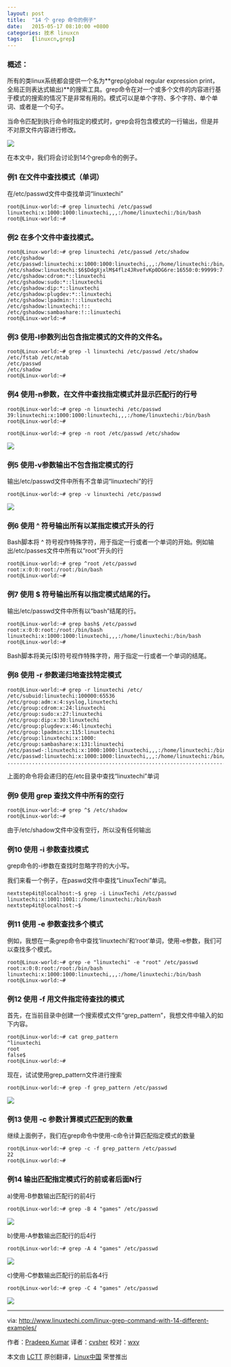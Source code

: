 ```yaml
---
layout: post
title:	"14 个 grep 命令的例子"
date:	2015-05-17 08:10:00 +0800 
categories:	技术 linuxcn 
tags:	[linuxcn,grep]
---
```



### 概述：


所有的类linux系统都会提供一个名为**grep(global regular expression print，全局正则表达式输出)**的搜索工具。grep命令在对一个或多个文件的内容进行基于模式的搜索的情况下是非常有用的。模式可以是单个字符、多个字符、单个单词、或者是一个句子。


当命令匹配到执行命令时指定的模式时，grep会将包含模式的一行输出，但是并不对原文件内容进行修改。


![](/Asserts/Images//attachment/album/201505/16/231734coi0os7nr0frpas6.png)


在本文中，我们将会讨论到14个grep命令的例子。


### 例1 在文件中查找模式（单词）


在/etc/passwd文件中查找单词“linuxtechi”



```
root@Linux-world:~# grep linuxtechi /etc/passwd
linuxtechi:x:1000:1000:linuxtechi,,,:/home/linuxtechi:/bin/bash
root@Linux-world:~#

```

### 例2 在多个文件中查找模式。



```
root@Linux-world:~# grep linuxtechi /etc/passwd /etc/shadow /etc/gshadow
/etc/passwd:linuxtechi:x:1000:1000:linuxtechi,,,:/home/linuxtechi:/bin/bash
/etc/shadow:linuxtechi:$6$DdgXjxlM$4flz4JRvefvKp0DG6re:16550:0:99999:7:::/etc/gshadow:adm:*::syslog,linuxtechi
/etc/gshadow:cdrom:*::linuxtechi
/etc/gshadow:sudo:*::linuxtechi
/etc/gshadow:dip:*::linuxtechi
/etc/gshadow:plugdev:*::linuxtechi
/etc/gshadow:lpadmin:!::linuxtechi
/etc/gshadow:linuxtechi:!::
/etc/gshadow:sambashare:!::linuxtechi
root@Linux-world:~#

```

### 例3 使用-l参数列出包含指定模式的文件的文件名。



```
root@Linux-world:~# grep -l linuxtechi /etc/passwd /etc/shadow /etc/fstab /etc/mtab
/etc/passwd
/etc/shadow
root@Linux-world:~#

```

### 例4 使用-n参数，在文件中查找指定模式并显示匹配行的行号



```
root@Linux-world:~# grep -n linuxtechi /etc/passwd
39:linuxtechi:x:1000:1000:linuxtechi,,,:/home/linuxtechi:/bin/bash
root@Linux-world:~#

```


```
root@Linux-world:~# grep -n root /etc/passwd /etc/shadow
```

![](/Asserts/Images//attachment/album/201505/16/231736j4b1apg41e84f4wg.jpg)


### 例5 使用-v参数输出不包含指定模式的行


输出/etc/passwd文件中所有不含单词“linuxtechi”的行



```
root@Linux-world:~# grep -v linuxtechi /etc/passwd

```

![](/Asserts/Images//attachment/album/201505/16/231737ar52q4cg8q4lm914.jpg)


### 例6 使用 ^ 符号输出所有以某指定模式开头的行


Bash脚本将 ^ 符号视作特殊字符，用于指定一行或者一个单词的开始。例如输出/etc/passes文件中所有以“root”开头的行



```
root@Linux-world:~# grep ^root /etc/passwd
root:x:0:0:root:/root:/bin/bash
root@Linux-world:~#

```

### 例7 使用 $ 符号输出所有以指定模式结尾的行。


输出/etc/passwd文件中所有以“bash”结尾的行。



```
root@Linux-world:~# grep bash$ /etc/passwd
root:x:0:0:root:/root:/bin/bash
linuxtechi:x:1000:1000:linuxtechi,,,:/home/linuxtechi:/bin/bash
root@Linux-world:~#

```

Bash脚本将美元($)符号视作特殊字符，用于指定一行或者一个单词的结尾。


### 例8 使用 -r 参数递归地查找特定模式



```
root@Linux-world:~# grep -r linuxtechi /etc/
/etc/subuid:linuxtechi:100000:65536
/etc/group:adm:x:4:syslog,linuxtechi
/etc/group:cdrom:x:24:linuxtechi
/etc/group:sudo:x:27:linuxtechi
/etc/group:dip:x:30:linuxtechi
/etc/group:plugdev:x:46:linuxtechi
/etc/group:lpadmin:x:115:linuxtechi
/etc/group:linuxtechi:x:1000:
/etc/group:sambashare:x:131:linuxtechi
/etc/passwd-:linuxtechi:x:1000:1000:linuxtechi,,,:/home/linuxtechi:/bin/bash
/etc/passwd:linuxtechi:x:1000:1000:linuxtechi,,,:/home/linuxtechi:/bin/bash
............................................................................

```

上面的命令将会递归的在/etc目录中查找“linuxtechi”单词


### 例9 使用 grep 查找文件中所有的空行



```
root@Linux-world:~# grep ^$ /etc/shadow
root@Linux-world:~#

```

由于/etc/shadow文件中没有空行，所以没有任何输出


### 例10 使用 -i 参数查找模式


grep命令的-i参数在查找时忽略字符的大小写。


我们来看一个例子，在paswd文件中查找“LinuxTechi”单词。



```
nextstep4it@localhost:~$ grep -i LinuxTechi /etc/passwd
linuxtechi:x:1001:1001::/home/linuxtechi:/bin/bash
nextstep4it@localhost:~$

```

### 例11 使用 -e 参数查找多个模式


例如，我想在一条grep命令中查找‘linuxtechi’和‘root’单词，使用-e参数，我们可以查找多个模式。



```
root@Linux-world:~# grep -e "linuxtechi" -e "root" /etc/passwd
root:x:0:0:root:/root:/bin/bash
linuxtechi:x:1000:1000:linuxtechi,,,:/home/linuxtechi:/bin/bash
root@Linux-world:~#

```

### 例12 使用 -f 用文件指定待查找的模式


首先，在当前目录中创建一个搜索模式文件“grep\_pattern”，我想文件中输入的如下内容。



```
root@Linux-world:~# cat grep_pattern
^linuxtechi
root
false$
root@Linux-world:~#

```

现在，试试使用grep\_pattern文件进行搜索



```
root@Linux-world:~# grep -f grep_pattern /etc/passwd

```

![](/Asserts/Images//attachment/album/201505/16/231738r8awtkvpewkearr8.jpg)


### 例13 使用 -c 参数计算模式匹配到的数量


继续上面例子，我们在grep命令中使用-c命令计算匹配指定模式的数量



```
root@Linux-world:~# grep -c -f grep_pattern /etc/passwd
22
root@Linux-world:~#

```

### 例14 输出匹配指定模式行的前或者后面N行


a)使用-B参数输出匹配行的前4行



```
root@Linux-world:~# grep -B 4 "games" /etc/passwd

```

![](/Asserts/Images//attachment/album/201505/16/231738a6955ls928ii68iu.jpg)


b)使用-A参数输出匹配行的后4行



```
root@Linux-world:~# grep -A 4 "games" /etc/passwd

```

![](/Asserts/Images//attachment/album/201505/16/231739e8d68vwzp8df0xs9.jpg)


c)使用-C参数输出匹配行的前后各4行



```
root@Linux-world:~# grep -C 4 "games" /etc/passwd

```

![](/Asserts/Images//attachment/album/201505/16/231739zz9ixw1xb26iiix1.jpg)




---


via: <http://www.linuxtechi.com/linux-grep-command-with-14-different-examples/>


作者：[Pradeep Kumar](http://www.linuxtechi.com/author/pradeep/) 译者：[cvsher](https://github.com/cvsher) 校对：[wxy](https://github.com/wxy)


本文由 [LCTT](https://github.com/LCTT/TranslateProject) 原创翻译，[Linux中国](https://linux.cn/) 荣誉推出
